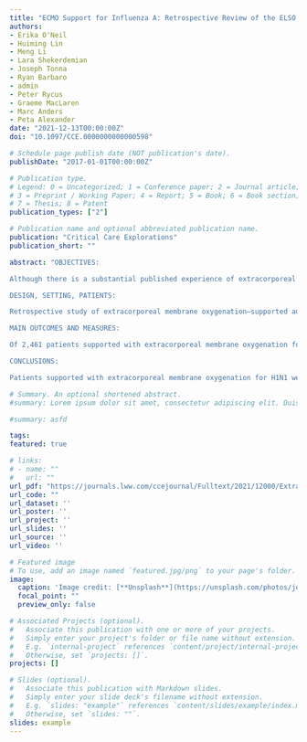 ```yaml
---
title: "ECMO Support for Influenza A: Retrospective Review of the ELSO Registry Comparing H1N1 to Other Subtypes"
authors:
- Erika O'Neil
- Huiming Lin
- Meng Li
- Lara Shekerdemian
- Joseph Tonna
- Ryan Barbaro
- admin
- Peter Rycus
- Graeme MacLaren
- Marc Anders
- Peta Alexander
date: "2021-12-13T00:00:00Z"
doi: "10.1097/CCE.0000000000000598"

# Schedule page publish date (NOT publication's date).
publishDate: "2017-01-01T00:00:00Z"

# Publication type.
# Legend: 0 = Uncategorized; 1 = Conference paper; 2 = Journal article;
# 3 = Preprint / Working Paper; 4 = Report; 5 = Book; 6 = Book section;
# 7 = Thesis; 8 = Patent
publication_types: ["2"]

# Publication name and optional abbreviated publication name.
publication: "Critical Care Explorations"
publication_short: ""

abstract: "OBJECTIVES: 

Although there is a substantial published experience of extracorporeal membrane oxygenation during the H1N1 pandemic, less is known about the use of extracorporeal membrane oxygenation in patients with other subtypes of the influenza A virus. We hypothesized that the severity of illness and survival of patients supported with extracorporeal membrane oxygenation would differ for those with H1N1 influenza A compared with other subtypes of influenza A.

DESIGN, SETTING, PATIENTS: 

Retrospective study of extracorporeal membrane oxygenation–supported adults (> 18 yr) with influenza A viral infection reported to the Extracorporeal Life Support Organization Registry between 2009 and 2019. We describe the frequency and compare characteristics and factors associated with in-hospital survival using a least absolute shrinkage and selection operator regression analysis.

MAIN OUTCOMES AND MEASURES: 

Of 2,461 patients supported with extracorporeal membrane oxygenation for influenza A, 445 had H1N1, and 2,004 had other subtypes of influenza A. H1N1 was the predominant subtype between 2009 and 2011. H1N1 patients were younger, with more severe illness at extracorporeal membrane oxygenation cannulation and higher reported extracorporeal membrane oxygenation complications than those with other influenza A subtypes. Patient characteristics including younger age and higher weight and patient management characteristics including longer ventilation duration before extracorporeal membrane oxygenation were associated with worse survival. Extracorporeal membrane oxygenation complications were associated with reduced survival. There was no difference in survival to hospital discharge according to influenza subtype after adjusting for other characteristics.

CONCLUSIONS: 

Patients supported with extracorporeal membrane oxygenation for H1N1 were younger, with more severe illness than those supported for other influenza A subtypes. Survival to hospital discharge was associated with patient characteristics, management characteristics, and extracorporeal membrane oxygenation complications but was not impacted by the specific influenza A subtype." 

# Summary. An optional shortened abstract.
#summary: Lorem ipsum dolor sit amet, consectetur adipiscing elit. Duis posuere tellus ac convallis placerat. Proin tincidunt magna sed ex sollicitudin condimentum.

#summary: asfd

tags:
featured: true

# links:
# - name: ""
#   url: ""
url_pdf: "https://journals.lww.com/ccejournal/Fulltext/2021/12000/Extracorporeal_Membrane_Oxygenation_Support_for.14.aspx?context=LatestArticles"
url_code: ""
url_dataset: ''
url_poster: ''
url_project: ''
url_slides: ''
url_source: ''
url_video: ''

# Featured image
# To use, add an image named `featured.jpg/png` to your page's folder. 
image:
  caption: 'Image credit: [**Unsplash**](https://unsplash.com/photos/jdD8gXaTZsc)'
  focal_point: ""
  preview_only: false

# Associated Projects (optional).
#   Associate this publication with one or more of your projects.
#   Simply enter your project's folder or file name without extension.
#   E.g. `internal-project` references `content/project/internal-project/index.md`.
#   Otherwise, set `projects: []`.
projects: []

# Slides (optional).
#   Associate this publication with Markdown slides.
#   Simply enter your slide deck's filename without extension.
#   E.g. `slides: "example"` references `content/slides/example/index.md`.
#   Otherwise, set `slides: ""`.
slides: example
---
```


